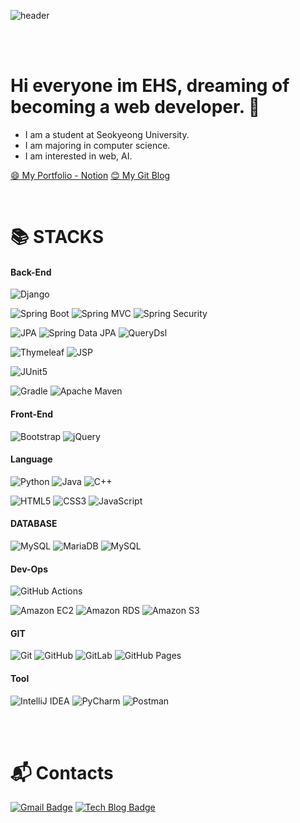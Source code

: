 <!--<a href="https://hits.seeyoufarm.com"><img src="https://hits.seeyoufarm.com/api/count/incr/badge.svg?url=https%3A%2F%2Fgithub.com%2Fehs2803%2Fhit-counter&count_bg=%2379C83D&title_bg=%23555555&icon=&icon_color=%23E7E7E7&title=hits&edge_flat=false"/></a>  ![Hits](https://img.shields.io/github/followers/ehs2803?label=Follow)
-->

![header](https://capsule-render.vercel.app/api?type=slice&color=30:C71585,80:289AFF&height=160&section=header&text=Hi!%20I'm%20Hyeonsu!&fontAlign=50&fontAlignY=70&fontSize=90&fontColor=000000)
 
<!--
![header](https://capsule-render.vercel.app/api?type=slice&color=0:F8F8FF,100:696969&height=160&section=header&text=Hi!%20I'm%20EHS!&fontAlign=50&fontAlignY=70&fontSize=90&fontColor=000000)
-->

<!--<img  align="right" alt="GIF" height="160px" src="https://media.giphy.com/media/du3J3cXyzhj75IOgvA/giphy.gif" />-->
<br><br>
# Hi everyone im EHS, dreaming of becoming a web developer. 👋  

-  I am a student at Seokyeong University.
-  I am majoring in computer science.
-  I am interested in web, AI.


[😄 My Portfolio - Notion](https://special-daisy-4d1.notion.site/e1ce7fec2d0c47008b632e7ec8af4e37)
[😊 My Git Blog](https://ehs2803.github.io)

<br>


# :books: STACKS

#### Back-End

![Django](https://img.shields.io/static/v1?style=for-the-badge&message=DJango&color=092E20&logo=Django&logoColor=white&label=)

![Spring Boot](https://img.shields.io/static/v1?style=for-the-badge&message=Spring+Boot&color=6DB33F&logo=Spring+Boot&logoColor=FFFFFF&label=)
![Spring MVC](https://img.shields.io/static/v1?style=for-the-badge&message=Spring+MVC&color=6DB33F&logo=Spring+MVC&logoColor=FFFFFF&label=)
![Spring Security](https://img.shields.io/static/v1?style=for-the-badge&message=Spring+Security&color=6DB33F&logo=Spring+Security&logoColor=FFFFFF&label=)

![JPA](https://img.shields.io/static/v1?style=for-the-badge&message=JPA&color=6DB33F&logo=JPA&logoColor=FFFFFF&label=)
![Spring Data JPA](https://img.shields.io/static/v1?style=for-the-badge&message=Spring+Data+JPA&color=6DB33F&logo=JPA&logoColor=FFFFFF&label=)
![QueryDsl](https://img.shields.io/static/v1?style=for-the-badge&message=QueryDsl&color=6DB33F&logo=QueryDsl&logoColor=FFFFFF&label=)

![Thymeleaf](https://img.shields.io/static/v1?style=for-the-badge&message=Thymeleaf&color=005F0F&logo=Thymeleaf&logoColor=FFFFFF&label=)
![JSP](https://img.shields.io/static/v1?style=for-the-badge&message=JSP&color=6DB33F&logo=JSP&logoColor=FFFFFF&label=)

![JUnit5](https://img.shields.io/static/v1?style=for-the-badge&message=JUnit5&color=25A162&logo=JUnit5&logoColor=FFFFFF&label=)

![Gradle](https://img.shields.io/static/v1?style=for-the-badge&message=Gradle&color=02303A&logo=Gradle&logoColor=FFFFFF&label=)
![Apache Maven](https://img.shields.io/static/v1?style=for-the-badge&message=Apache+Maven&color=C71A36&logo=Apache+Maven&logoColor=FFFFFF&label=)

<!--<img src="https://img.shields.io/badge/Spring-6DB33F?style=for-the-badge&logo=Spring&logoColor=white"> -->

#### Front-End

![Bootstrap](https://img.shields.io/static/v1?style=for-the-badge&message=Bootstrap&color=7952B3&logo=Bootstrap&logoColor=FFFFFF&label=)
![jQuery](https://img.shields.io/static/v1?style=for-the-badge&message=jQuery&color=0769AD&logo=jQuery&logoColor=FFFFFF&label=)

<!--<img src="https://img.shields.io/badge/React-61DAFB?style=for-the-badge&logo=React&logoColor=white"> -->

#### Language

![Python](https://img.shields.io/static/v1?style=for-the-badge&message=Python&color=3776AB&logo=Python&logoColor=FFFFFF&label=)
![Java](https://img.shields.io/static/v1?style=for-the-badge&message=Java&color=007396&logo=Java&logoColor=FFFFFF&label=)
![C++](https://img.shields.io/static/v1?style=for-the-badge&message=C%2B%2B&color=00599C&logo=C%2B%2B&logoColor=FFFFFF&label=)

![HTML5](https://img.shields.io/static/v1?style=for-the-badge&message=HTML5&color=E34F26&logo=HTML5&logoColor=FFFFFF&label=)
![CSS3](https://img.shields.io/static/v1?style=for-the-badge&message=CSS3&color=1572B6&logo=CSS3&logoColor=FFFFFF&label=)
![JavaScript](https://img.shields.io/static/v1?style=for-the-badge&message=JavaScript&color=F7DF1E&logo=JavaScript&logoColor=FFFFFF&label=)

<!--
<img src="https://img.shields.io/badge/HTML5-E34F26?style=for-the-badge&logo=HTML5&logoColor=white"><img src="https://img.shields.io/badge/CSS3-1572B6?style=for-the-badge&logo=CSS3&logoColor=white"><img src="https://img.shields.io/badge/JavaScript-F7DF1E?style=for-the-badge&logo=JavaScript&logoColor=white">
-->

#### DATABASE

![MySQL](https://img.shields.io/static/v1?style=for-the-badge&message=MySQL&color=4479A1&logo=MySQL&logoColor=FFFFFF&label=)
![MariaDB](https://img.shields.io/static/v1?style=for-the-badge&message=MariaDB&color=003545&logo=MariaDB&logoColor=white&label=)
![MySQL](https://img.shields.io/static/v1?style=for-the-badge&message=SQLite&color=003B57&logo=SQLite&logoColor=FFFFFF&label=)

#### Dev-Ops

![GitHub Actions](https://img.shields.io/static/v1?style=for-the-badge&message=GitHub+Actions&color=2088FF&logo=GitHub+Actions&logoColor=FFFFFF&label=)

![Amazon EC2](https://img.shields.io/static/v1?style=for-the-badge&message=Amazon+EC2&color=FF9900&logo=Amazon+EC2&logoColor=FFFFFF&label=)
![Amazon RDS](https://img.shields.io/static/v1?style=for-the-badge&message=Amazon+RDS&color=00599C&logo=Amazon+RDS&logoColor=FFFFFF&label=)
![Amazon S3](https://img.shields.io/static/v1?style=for-the-badge&message=Amazon+S3&color=569A31&logo=Amazon+S3&logoColor=FFFFFF&label=)


#### GIT

![Git](https://img.shields.io/static/v1?style=for-the-badge&message=Git&color=F05032&logo=Git&logoColor=FFFFFF&label=)
![GitHub](https://img.shields.io/static/v1?style=for-the-badge&message=GitHub&color=181717&logo=GitHub&logoColor=FFFFFF&label=)
![GitLab](https://img.shields.io/static/v1?style=for-the-badge&message=GitLab&color=FCA121&logo=GitLab&logoColor=FFFFFF&label=)
![GitHub Pages](https://img.shields.io/static/v1?style=for-the-badge&message=GitHub+Pages&color=222222&logo=GitHub+Pages&logoColor=FFFFFF&label=)



#### Tool

![IntelliJ IDEA](https://img.shields.io/static/v1?style=for-the-badge&message=IntelliJ+IDEA&color=000000&logo=IntelliJ+IDEA&logoColor=FFFFFF&label=)
![PyCharm](https://img.shields.io/static/v1?style=for-the-badge&message=PyCharm&color=000000&logo=PyCharm&logoColor=FFFFFF&label=)
![Postman](https://img.shields.io/static/v1?style=for-the-badge&message=Postman&color=FF6C37&logo=Postman&logoColor=FFFFFF&label=)

<br>
<br>


# :mailbox_with_mail: Contacts

[![Gmail Badge](https://img.shields.io/badge/Gmail-d14836?style=flat-square&logo=Gmail&logoColor=white&link=mailto:ehs1781@gmail.com)](mailto:ehs1781@gmail.com)
[![Tech Blog Badge](http://img.shields.io/badge/-Tech%20blog-black?style=flat-square&logo=github&link=https://ehs2803.github.io/)](https://ehs2803.github.io/)


<br>
<br>

<!--
![Anurag's GitHub stats](https://github-readme-stats.vercel.app/api?username=ehs2803&show_icons=true&theme=yellow)
-->

<!--
[![solved.ac tier](http://mazassumnida.wtf/api/generate_badge?boj=hr2803)](https://solved.ac/hr2803)
![mazandi profile](http://mazandi.herokuapp.com/api?handle=hr2803&theme=warm)
-->

<!--
![Footer](https://capsule-render.vercel.app/api?type=waving&color=auto&height=200&section=footer)
-->
